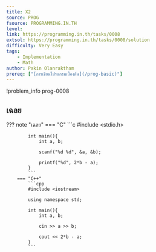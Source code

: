 ```yaml
---
title: X2
source: PROG
fsource: PROGRAMMING.IN.TH
level:
link: https://programming.in.th/tasks/0008
extsol: https://programming.in.th/tasks/0008/solution
difficulty: Very Easy
tags: 
    - Implementation
    - Math
author: Pakin Olanraktham
prereq: ["[การเขียนโปรแกรมเบื้องต้น](/prog-basic)"]
---
```


!problem_info prog-0008

## เฉลย

??? note "เฉลย"
        === "C"
            ```c
            #include <stdio.h>

            int main(){
                int a, b;

                scanf("%d %d", &a, &b);

                printf("%d", 2*b - a);
            }
            ```
        === "C++"
            ```cpp
            #include <iostream>

            using namespace std;

            int main(){
                int a, b;

                cin >> a >> b;

                cout << 2*b - a;
            }
            ```